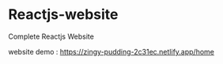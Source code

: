 # Reactjs-website
Complete Reactjs  Website 


website demo : https://zingy-pudding-2c31ec.netlify.app/home

